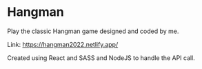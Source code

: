 # Hangman

Play the classic Hangman game designed and coded by me.

Link: https://hangman2022.netlify.app/

Created using React and SASS and NodeJS to handle the API call.


